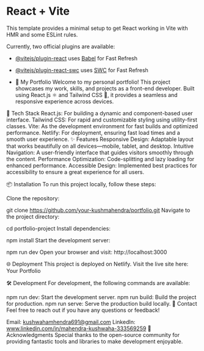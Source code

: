 # React + Vite

This template provides a minimal setup to get React working in Vite with HMR and some ESLint rules.

Currently, two official plugins are available:

- [@vitejs/plugin-react](https://github.com/vitejs/vite-plugin-react/blob/main/packages/plugin-react/README.md) uses [Babel](https://babeljs.io/) for Fast Refresh
- [@vitejs/plugin-react-swc](https://github.com/vitejs/vite-plugin-react-swc) uses [SWC](https://swc.rs/) for Fast Refresh

- 📁 My Portfolio
Welcome to my personal portfolio! This project showcases my work, skills, and projects as a front-end developer. Built using React.js ⚛️ and Tailwind CSS 🎨, it provides a seamless and responsive experience across devices.

🚀 Tech Stack
React.js: For building a dynamic and component-based user interface.
Tailwind CSS: For rapid and customizable styling using utility-first classes.
Vite: As the development environment for fast builds and optimized performance.
Netlify: For deployment, ensuring fast load times and a smooth user experience.
✨ Features
Responsive Design: Adaptable layout that works beautifully on all devices—mobile, tablet, and desktop.
Intuitive Navigation: A user-friendly interface that guides visitors smoothly through the content.
Performance Optimization: Code-splitting and lazy loading for enhanced performance.
Accessible Design: Implemented best practices for accessibility to ensure a great experience for all users.

📦 Installation
To run this project locally, follow these steps:

Clone the repository:


git clone https://github.com/your-kushmahendra/portfolio.git
Navigate to the project directory:


cd portfolio-project
Install dependencies:


npm install
Start the development server:


npm run dev
Open your browser and visit: http://localhost:3000

🌐 Deployment
This project is deployed on Netlify. Visit the live site here: Your Portfolio

🛠️ Development
For development, the following commands are available:

npm run dev: Start the development server.
npm run build: Build the project for production.
npm run serve: Serve the production build locally.
📧 Contact
Feel free to reach out if you have any questions or feedback!

Email: kushwahamhendra691@gmail.com
LinkedIn: www.linkedin.com/in/mahendra-kushwaha-333569259
🙏 Acknowledgments
Special thanks to the open-source community for providing fantastic tools and libraries to make development enjoyable.
